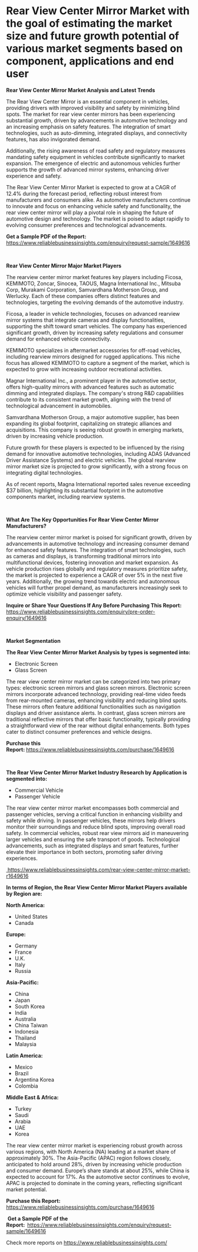 <p><h1>Rear View Center Mirror Market with the goal of estimating the market size and future growth potential of various market segments based on component, applications and end user</h1></p><p><strong>Rear View Center Mirror Market Analysis and Latest Trends</strong></p>
<p><p>The Rear View Center Mirror is an essential component in vehicles, providing drivers with improved visibility and safety by minimizing blind spots. The market for rear view center mirrors has been experiencing substantial growth, driven by advancements in automotive technology and an increasing emphasis on safety features. The integration of smart technologies, such as auto-dimming, integrated displays, and connectivity features, has also invigorated demand. </p><p>Additionally, the rising awareness of road safety and regulatory measures mandating safety equipment in vehicles contribute significantly to market expansion. The emergence of electric and autonomous vehicles further supports the growth of advanced mirror systems, enhancing driver experience and safety. </p><p>The Rear View Center Mirror Market is expected to grow at a CAGR of 12.4% during the forecast period, reflecting robust interest from manufacturers and consumers alike. As automotive manufacturers continue to innovate and focus on enhancing vehicle safety and functionality, the rear view center mirror will play a pivotal role in shaping the future of automotive design and technology. The market is poised to adapt rapidly to evolving consumer preferences and technological advancements.</p></p>
<p><strong>Get a Sample PDF of the Report:&nbsp;</strong> <a href="https://www.reliablebusinessinsights.com/enquiry/request-sample/1649616?utm_campaign=3107&utm_medium=2&utm_source=Github&utm_content=ia&utm_term=26032025&utm_id=rear-view-center-mirror">https://www.reliablebusinessinsights.com/enquiry/request-sample/1649616</a></p>
<p>&nbsp;</p>
<p><strong>Rear View Center Mirror Major Market Players</strong></p>
<p><p>The rearview center mirror market features key players including Ficosa, KEMIMOTO, Zoncar, Sinocea, TAOUS, Magna International Inc., Mitsuba Corp, Murakami Corporation, Samvardhana Motherson Group, and Werlucky. Each of these companies offers distinct features and technologies, targeting the evolving demands of the automotive industry.</p><p>Ficosa, a leader in vehicle technologies, focuses on advanced rearview mirror systems that integrate cameras and display functionalities, supporting the shift toward smart vehicles. The company has experienced significant growth, driven by increasing safety regulations and consumer demand for enhanced vehicle connectivity.</p><p>KEMIMOTO specializes in aftermarket accessories for off-road vehicles, including rearview mirrors designed for rugged applications. This niche focus has allowed KEMIMOTO to capture a segment of the market, which is expected to grow with increasing outdoor recreational activities.</p><p>Magnar International Inc., a prominent player in the automotive sector, offers high-quality mirrors with advanced features such as automatic dimming and integrated displays. The company's strong R&D capabilities contribute to its consistent market growth, aligning with the trend of technological advancement in automobiles.</p><p>Samvardhana Motherson Group, a major automotive supplier, has been expanding its global footprint, capitalizing on strategic alliances and acquisitions. This company is seeing robust growth in emerging markets, driven by increasing vehicle production.</p><p>Future growth for these players is expected to be influenced by the rising demand for innovative automotive technologies, including ADAS (Advanced Driver Assistance Systems) and electric vehicles. The global rearview mirror market size is projected to grow significantly, with a strong focus on integrating digital technologies.</p><p>As of recent reports, Magna International reported sales revenue exceeding $37 billion, highlighting its substantial footprint in the automotive components market, including rearview systems.</p></p>
<p>&nbsp;</p>
<p><strong>What Are The Key Opportunities For Rear View Center Mirror Manufacturers?</strong></p>
<p><p>The rearview center mirror market is poised for significant growth, driven by advancements in automotive technology and increasing consumer demand for enhanced safety features. The integration of smart technologies, such as cameras and displays, is transforming traditional mirrors into multifunctional devices, fostering innovation and market expansion. As vehicle production rises globally and regulatory measures prioritize safety, the market is projected to experience a CAGR of over 5% in the next five years. Additionally, the growing trend towards electric and autonomous vehicles will further propel demand, as manufacturers increasingly seek to optimize vehicle visibility and passenger safety.</p></p>
<p><strong>Inquire or Share Your Questions If Any Before Purchasing This Report:</strong> <a href="https://www.reliablebusinessinsights.com/enquiry/pre-order-enquiry/1649616?utm_campaign=3107&utm_medium=2&utm_source=Github&utm_content=ia&utm_term=26032025&utm_id=rear-view-center-mirror">https://www.reliablebusinessinsights.com/enquiry/pre-order-enquiry/1649616</a></p>
<p>&nbsp;</p>
<p><strong>Market Segmentation</strong></p>
<p><strong>The Rear View Center Mirror Market Analysis by types is segmented into:</strong></p>
<p><ul><li>Electronic Screen</li><li>Glass Screen</li></ul></p>
<p><p>The rear view center mirror market can be categorized into two primary types: electronic screen mirrors and glass screen mirrors. Electronic screen mirrors incorporate advanced technology, providing real-time video feeds from rear-mounted cameras, enhancing visibility and reducing blind spots. These mirrors often feature additional functionalities such as navigation displays and driver assistance alerts. In contrast, glass screen mirrors are traditional reflective mirrors that offer basic functionality, typically providing a straightforward view of the rear without digital enhancements. Both types cater to distinct consumer preferences and vehicle designs.</p></p>
<p><strong>Purchase this Report:&nbsp;</strong><a href="https://www.reliablebusinessinsights.com/purchase/1649616?utm_campaign=3107&utm_medium=2&utm_source=Github&utm_content=ia&utm_term=26032025&utm_id=rear-view-center-mirror">https://www.reliablebusinessinsights.com/purchase/1649616</a></p>
<p>&nbsp;</p>
<p><strong>The Rear View Center Mirror Market Industry Research by Application is segmented into:</strong></p>
<p><ul><li>Commercial Vehicle</li><li>Passenger Vehicle</li></ul></p>
<p><p>The rear view center mirror market encompasses both commercial and passenger vehicles, serving a critical function in enhancing visibility and safety while driving. In passenger vehicles, these mirrors help drivers monitor their surroundings and reduce blind spots, improving overall road safety. In commercial vehicles, robust rear view mirrors aid in maneuvering larger vehicles and ensuring the safe transport of goods. Technological advancements, such as integrated displays and smart features, further elevate their importance in both sectors, promoting safer driving experiences.</p></p>
<p><a href="https://www.reliablebusinessinsights.com/rear-view-center-mirror-market-r1649616?utm_campaign=3107&utm_medium=2&utm_source=Github&utm_content=ia&utm_term=26032025&utm_id=rear-view-center-mirror">&nbsp;https://www.reliablebusinessinsights.com/rear-view-center-mirror-market-r1649616</a></p>
<p><strong>In terms of Region, the Rear View Center Mirror Market Players available by Region are:</strong></p>
<p>
    <p> <strong> North America: </strong>
        <ul>
            <li>United States</li>
            <li>Canada</li>
        </ul>
        </p> 
    <p> <strong> Europe: </strong>
        <ul>
            <li>Germany</li>
            <li>France</li>
            <li>U.K.</li>
            <li>Italy</li>
            <li>Russia</li>
        </ul>
        </p> 
    <p> <strong> Asia-Pacific: </strong>
        <ul>
            <li>China</li>
            <li>Japan</li>
            <li>South Korea</li>
            <li>India</li>
            <li>Australia</li>
            <li>China Taiwan</li>
            <li>Indonesia</li>
            <li>Thailand</li>
            <li>Malaysia</li>
        </ul>
        </p> 
    <p> <strong> Latin America: </strong>
        <ul>
            <li>Mexico</li>
            <li>Brazil</li>
            <li>Argentina Korea</li>
            <li>Colombia</li>
        </ul>
        </p> 
    <p> <strong> Middle East & Africa: </strong>
        <ul>
            <li>Turkey</li>
            <li>Saudi</li>
            <li>Arabia</li>
            <li>UAE</li>
            <li>Korea</li>
        </ul>
    </p>
    </p>
<p><p>The rear view center mirror market is experiencing robust growth across various regions, with North America (NA) leading at a market share of approximately 30%. The Asia-Pacific (APAC) region follows closely, anticipated to hold around 28%, driven by increasing vehicle production and consumer demand. Europe’s share stands at about 25%, while China is expected to account for 17%. As the automotive sector continues to evolve, APAC is projected to dominate in the coming years, reflecting significant market potential.</p></p>
<p><strong>Purchase this Report: </strong><a href="https://www.reliablebusinessinsights.com/purchase/1649616?utm_campaign=3107&utm_medium=2&utm_source=Github&utm_content=ia&utm_term=26032025&utm_id=rear-view-center-mirror">https://www.reliablebusinessinsights.com/purchase/1649616</a></p>
<p>&nbsp;<strong>Get a Sample PDF of the Report:&nbsp;&nbsp;</strong><a href="https://www.reliablebusinessinsights.com/enquiry/request-sample/1649616?utm_campaign=3107&utm_medium=2&utm_source=Github&utm_content=ia&utm_term=26032025&utm_id=rear-view-center-mirror">https://www.reliablebusinessinsights.com/enquiry/request-sample/1649616</a></p>
<p><strong></strong></p>
<p>Check more reports on <a href="https://www.reliablebusinessinsights.com/?utm_campaign=3107&utm_medium=2&utm_source=Github&utm_content=ia&utm_term=26032025&utm_id=rear-view-center-mirror">https://www.reliablebusinessinsights.com/</a></p>